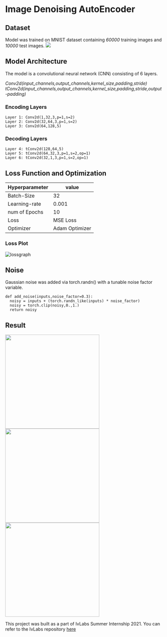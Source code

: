 # Image Denoising AutoEncoder

## Dataset
Model was trained on MNIST dataset containing <em>60000</em> training images and <em>10000</em> test images.
![](https://i.imgur.com/YOePi3w.png)


## Model Architecture
The model is a convolutional neural network (CNN) consisting of 6 layers.

<em>Conv2d(input_channels,output_channels,kernel_size,padding,stride)</em> <br>
<em>tConv2d(input_channels,output_channels,kernel_size,padding,stride,output-padding)</em> <br>

### Encoding Layers
    Layer 1: Conv2d(1,32,3,p=1,s=2)
    Layer 2: Conv2d(32,64,3,p=1,s=2) 
    Layer 3: Conv2d(64,128,5) 

### Decoding Layers
    Layer 4: tConv2d(128,64,5) 
    Layer 5: tConv2d(64,32,3,p=1,s=2,op=1) 
    Layer 6: tConv2d(32,1,3,p=1,s=2,op=1) 

## Loss Function and Optimization
| Hyperparameter |value          |
| ------------- | ------------- |
| Batch-Size    | 32            |
| Learning-rate | 0.001         |
| num of Epochs | 10            |
|  Loss         | MSE Loss     |
|  Optimizer    | Adam Optimizer|

### Loss Plot
![lossgraph](https://user-images.githubusercontent.com/78100512/136921243-5072d0f7-1fb3-486a-99c1-8adac55ce72e.png)


## Noise
Gaussian noise was added via torch.randn() with a tunable noise factor variable.<br>
```
def add_noise(inputs,noise_factor=0.3):  
  noisy = inputs + (torch.randn_like(inputs) * noise_factor)  
  noisy = torch.clip(noisy,0.,1.)  
  return noisy 
```  
   

## Result
<p float="left">
  <img src="https://i.imgur.com/3mYUerl.png" width="300" />
  <img src="https://i.imgur.com/Ls7YK7T.png" width="300" /> 
  <img src="https://i.imgur.com/euMZGeX.png" width="300" />
</p>






This project was built as a part of IvLabs Summer Internship 2021. You can refer to the IvLabs repository [here](https://github.com/IvLabs/Summer-Projects/tree/main/Summer%202021/Image%20Denoising)



